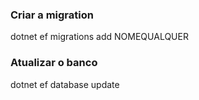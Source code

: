 ### Criar a migration
dotnet ef migrations add NOMEQUALQUER

### Atualizar o banco
dotnet ef database update
